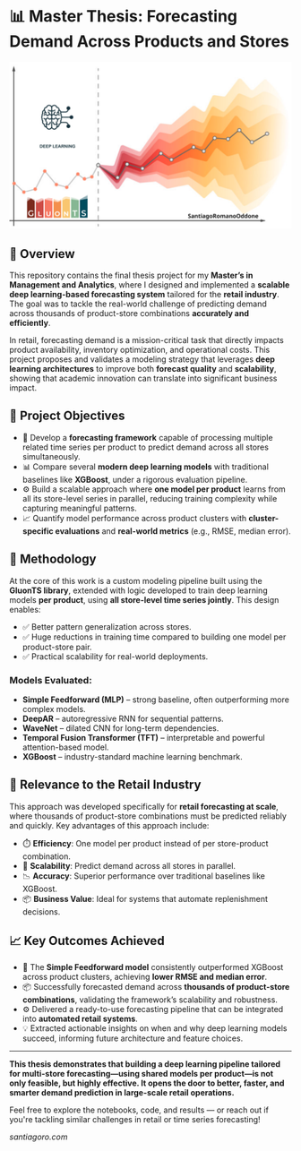 # 📊 Master Thesis: Forecasting Demand Across Products and Stores

![Forecasting Banner](image/image1.png)

## 🧠 Overview

This repository contains the final thesis project for my **Master’s in Management and Analytics**, where I designed and implemented a **scalable deep learning-based forecasting system** tailored for the **retail industry**. The goal was to tackle the real-world challenge of predicting demand across thousands of product-store combinations **accurately and efficiently**.

In retail, forecasting demand is a mission-critical task that directly impacts product availability, inventory optimization, and operational costs. This project proposes and validates a modeling strategy that leverages **deep learning architectures** to improve both **forecast quality** and **scalability**, showing that academic innovation can translate into significant business impact.

## 🚀 Project Objectives

- 📌 Develop a **forecasting framework** capable of processing multiple related time series per product to predict demand across all stores simultaneously.
- 📊 Compare several **modern deep learning models** with traditional baselines like **XGBoost**, under a rigorous evaluation pipeline.
- ⚙️ Build a scalable approach where **one model per product** learns from all its store-level series in parallel, reducing training complexity while capturing meaningful patterns.
- 📈 Quantify model performance across product clusters with **cluster-specific evaluations** and **real-world metrics** (e.g., RMSE, median error).

## 🧰 Methodology

At the core of this work is a custom modeling pipeline built using the **GluonTS library**, extended with logic developed to train deep learning models **per product**, using **all store-level time series jointly**. This design enables:

- ✅ Better pattern generalization across stores.
- ✅ Huge reductions in training time compared to building one model per product-store pair.
- ✅ Practical scalability for real-world deployments.

### Models Evaluated:

- **Simple Feedforward (MLP)** – strong baseline, often outperforming more complex models.
- **DeepAR** – autoregressive RNN for sequential patterns.
- **WaveNet** – dilated CNN for long-term dependencies.
- **Temporal Fusion Transformer (TFT)** – interpretable and powerful attention-based model.
- **XGBoost** – industry-standard machine learning benchmark.

## 🛒 Relevance to the Retail Industry

This approach was developed specifically for **retail forecasting at scale**, where thousands of product-store combinations must be predicted reliably and quickly. Key advantages of this approach include:

- ⏱️ **Efficiency**: One model per product instead of per store-product combination.
- 🔁 **Scalability**: Predict demand across all stores in parallel.
- 📉 **Accuracy**: Superior performance over traditional baselines like XGBoost.
- 📦 **Business Value**: Ideal for systems that automate replenishment decisions.

## 📈 Key Outcomes Achieved

- 🚀 The **Simple Feedforward model** consistently outperformed XGBoost across product clusters, achieving **lower RMSE and median error**.
- 📦 Successfully forecasted demand across **thousands of product-store combinations**, validating the framework’s scalability and robustness.
- ⚙️ Delivered a ready-to-use forecasting pipeline that can be integrated into **automated retail systems**.
- 💡 Extracted actionable insights on when and why deep learning models succeed, informing future architecture and feature choices.

---

**This thesis demonstrates that building a deep learning pipeline tailored for multi-store forecasting—using shared models per product—is not only feasible, but highly effective. It opens the door to better, faster, and smarter demand prediction in large-scale retail operations.**

Feel free to explore the notebooks, code, and results — or reach out if you're tackling similar challenges in retail or time series forecasting!

*santiagoro.com*
